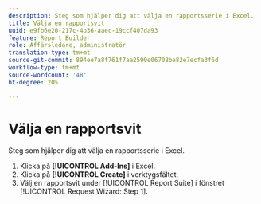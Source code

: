 ```yaml
---
description: Steg som hjälper dig att välja en rapportsserie i Excel.
title: Välja en rapportsvit
uuid: e9fb6e20-217c-4b36-aaec-19ccf407da93
feature: Report Builder
role: Affärsledare, administratör
translation-type: tm+mt
source-git-commit: 894ee7a8f761f7aa2590e06708be82e7ecfa3f6d
workflow-type: tm+mt
source-wordcount: '48'
ht-degree: 20%

---
```



# Välja en rapportsvit

Steg som hjälper dig att välja en rapportsserie i Excel.

1. Klicka på **[!UICONTROL Add-Ins]** i Excel.
1. Klicka på **[!UICONTROL Create]** i verktygsfältet.
1. Välj en rapportsvit under [!UICONTROL Report Suite] i fönstret [!UICONTROL Request Wizard: Step 1].
